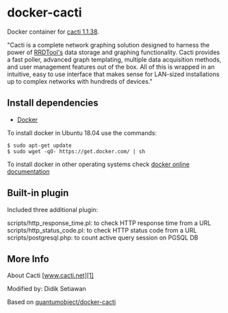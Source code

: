# docker-cacti

Docker container for [cacti 1.1.38][3].

"Cacti is a complete network graphing solution designed to harness the power of [RRDTool's][6] data storage and graphing functionality. Cacti provides a fast poller, advanced graph templating, multiple data acquisition methods, and user management features out of the box. All of this is wrapped in an intuitive, easy to use interface that makes sense for LAN-sized installations up to complex networks with hundreds of devices."

## Install dependencies

  - [Docker][2]

To install docker in Ubuntu 18.04 use the commands:

    $ sudo apt-get update
    $ sudo wget -qO- https://get.docker.com/ | sh

 To install docker in other operating systems check [docker online documentation][4]

## Built-in plugin

Included three additional plugin:

 scripts/http_response_time.pl: to check HTTP response time from a URL
 scripts/http_status_code.pl: to check HTTP status code from a URL
 scripts/postgresql.php: to count active query session on PGSQL DB

## More Info

About Cacti [www.cacti.net][1]

Modified by: Didik Setiawan

Based on [quantumobject/docker-cacti][5]

[1]:http://www.cacti.net/
[2]:https://www.docker.com
[3]:http://www.cacti.net/
[4]:http://docs.docker.com
[5]:https://github.com/QuantumObject/docker-cacti
[6]:http://oss.oetiker.ch/rrdtool
